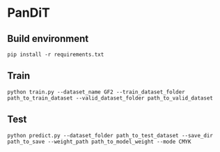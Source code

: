 # PanDiT
## Build environment
```
pip install -r requirements.txt
```
## Train
```
python train.py --dataset_name GF2 --train_dataset_folder path_to_train_dataset --valid_dataset_folder path_to_valid_dataset
```
## Test
```
python predict.py --dataset_folder path_to_test_dataset --save_dir path_to_save --weight_path path_to_model_weight --mode CMYK 
```